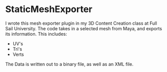 # StaticMeshExporter

I wrote this mesh exporter plugin in my 3D Content Creation class at Full Sail University. The code takes in a selected mesh from Maya, and exports its information. This includes:
+ UV's
+ Tri's
+ Verts

The Data is written out to a binary file, as well as an XML file.